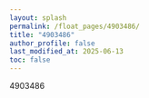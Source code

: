 ```yaml
---
layout: splash
permalink: /float_pages/4903486/
title: "4903486"
author_profile: false
last_modified_at: 2025-06-13
toc: false
---
```

 
4903486

